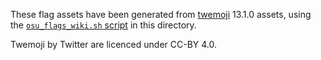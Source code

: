 These flag assets have been generated from [twemoji](https://twemoji.twitter.com/) 13.1.0 assets, using the [`osu_flags_wiki.sh` script](osu_flags_wiki.sh) in this directory.

Twemoji by Twitter are licenced under CC-BY 4.0.
